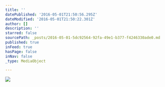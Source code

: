 ```yaml
---
title: ''
datePublished: '2016-05-01T21:50:56.295Z'
dateModified: '2016-05-01T21:50:22.301Z'
author: []
description: ''
starred: false
sourcePath: _posts/2016-05-01-5dc92564-92fa-49e1-b377-f4246330ade0.md
published: true
inFeed: true
hasPage: false
inNav: false
_type: MediaObject

---
```

![](https://the-grid-user-content.s3-us-west-2.amazonaws.com/a82e0c5b-be70-482a-a55e-d6d9f6b1227b.jpg)